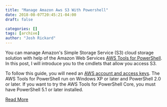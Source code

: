 ```yaml
---
title: "Manage Amazon Aws S3 With Powershell"
date: 2018-08-07T20:45:21-04:00
draft: false

categories: []
tags: [archive]
author: "Josh Rickard"
---
```

You can manage Amazon's Simple Storage Service (S3) cloud storage solution with help of the Amazon Web Services <a href="https://docs.aws.amazon.com/powershell/latest/userguide/pstools-welcome.html">AWS Tools for PowerShell</a>. In this post, I will introduce you to the cmdlets that allow you access S3.

To follow this guide, you will need an <a href="https://docs.aws.amazon.com/powershell/latest/userguide/pstools-appendix-sign-up.html">AWS account and access keys</a>. The AWS Tools for PowerShell run on Windows XP or later and PowerShell 2.0 or later. If you want to try the AWS Tools for PowerShell Core, you must have PowerShell 5.1 or later installed.

<a href="https://4sysops.com/archives/manage-amazon-aws-s3-with-powershell/">Read More</a>

